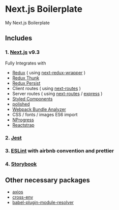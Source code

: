 # Next.js Boilerplate

My Next.js Boilerplate

## Includes

### 1. [Next.js](https://github.com/zeit/next.js) v9.3

Fully Integrates with

- [Redux](https://github.com/reactjs/redux) ( using [next-redux-wrapper](https://github.com/kirill-konshin/next-redux-wrapper) )
- [Redux Thunk](https://github.com/gaearon/redux-thunk)
- [Redux Persist](https://github.com/rt2zz/redux-persist)
- Client routes ( using [next-routes](https://github.com/fridays/next-routes) )
- Server routes ( using [next-routes](https://github.com/fridays/next-routes) / [express](https://github.com/expressjs/express) )
- [Styled Components](https://github.com/styled-components/styled-components)
- [polished](https://github.com/styled-components/polished)
- [Webpack Bundle Analyzer](https://github.com/webpack-contrib/webpack-bundle-analyzer)
- CSS / fonts / images ES6 import
- [NProgress](https://github.com/rstacruz/nprogress)
- [Reactstrap](https://github.com/reactstrap/reactstrap)

### 2. [Jest](https://facebook.github.io/jest/)

### 3. [ESLint](https://github.com/eslint/eslint) with airbnb convention and prettier

### 4. [Storybook](https://github.com/storybooks/storybook)

## Other necessary packages

- [axios](https://github.com/axios/axios)
- [cross-env](https://github.com/kentcdodds/cross-env)
- [babel-plugin-module-resolver](https://github.com/tleunen/babel-plugin-module-resolver)
